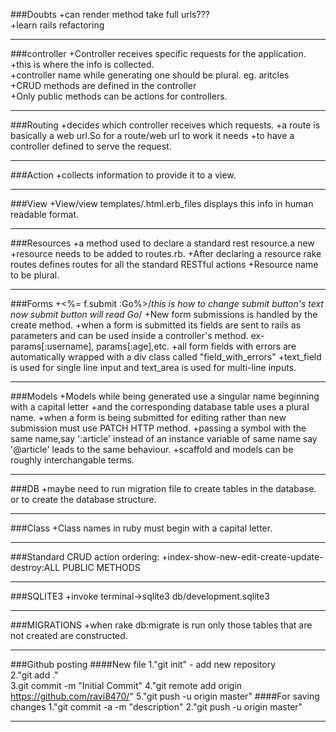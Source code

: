 ###Doubts
+can render method take full urls???  
+learn rails refactoring  
***
###controller 
+Controller receives specific requests for the application.  
+this is where the info is collected.  
+controller name while generating one should be plural. eg. aritcles  
+CRUD methods are defined in the controller  
+Only public methods can be actions for controllers.  
***
###Routing 
+decides which controller receives which requests.
+a route is basically a web url.So for a route/web url to work it needs +to have a controller defined to serve the request.
***
###Action 
+collects information to provide it to a view.
***
###View
+View/view templates/.html.erb_files displays this info in human readable format.
***

###Resources
+a method used to declare a standard rest resource.a new +resource needs to be added to routes.rb.
+After declaring a resource rake routes defines routes for all the standard RESTful actions
+Resource name to be plural.
***
###Forms
+<%= f.submit :Go%>/*this is how to change submit button's text now submit button will read Go*/
+New form submissions is handled by the create method.
+when a form is submitted its fields are sent to rails as parameters and can be used inside a controller's method. 
ex- params[:username], params[:age],etc.
+all form fields with errors are automatically wrapped with a div class called "field_with_errors"
+text_field is used for single line input and text_area is used for multi-line inputs.
***
###Models
+Models while being generated use a singular name beginning with a capital letter
+and the corresponding database table uses a plural name.
+when a form is being submitted for editing rather than new submission must use PATCH HTTP method.
+passing a symbol with the same name,say ':article' instead of an instance variable of same name say '@article' leads to the same behaviour.
+scaffold and models can be roughly interchangable terms.
***
###DB
+maybe need to run migration file to create tables in the database. or to create the database structure.
***
###Class
+Class names in ruby must begin with a capital letter.
***
###Standard CRUD action ordering: 
+index-show-new-edit-create-update-destroy:ALL PUBLIC METHODS
***
###SQLITE3
+invoke terminal->sqlite3 db/development.sqlite3
***
###MIGRATIONS
+when rake db:migrate is run only those tables that are not created are constructed.
***
###Github posting
####New file
1."git init" - add new repository  
2."git add ."  
3.git commit -m "Initial Commit"
4."git remote add origin https://github.com/ravi8470/<filename>"
5."git push -u origin master"
####For saving changes
1."git commit -a -m "description"
2."git push -u origin master"
***
